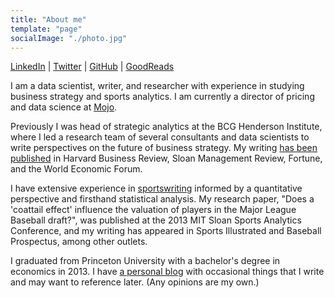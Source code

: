 ```yaml
---
title: "About me"
template: "page"
socialImage: "./photo.jpg"
---
```


[LinkedIn](https://www.linkedin.com/in/kevin-whitaker-2bb9ab66/) | [Twitter](https://twitter.com/whitakk) | [GitHub](https://github.com/whitakk/) | [GoodReads](https://www.goodreads.com/user/show/61117555-kevin-whitaker/)

I am a data scientist, writer, and researcher with experience in studying business strategy and sports analytics. I am currently a director of pricing and data science at [Mojo](https://www.mojo.com/).

Previously I was head of strategic analytics at the BCG Henderson Institute, where I led a research team of several consultants and data scientists to write perspectives on the future of business strategy. My writing [has been published](/pages/business-strategy/) in Harvard Business Review, Sloan Management Review, Fortune, and the World Economic Forum.

I have extensive experience in [sportswriting](/pages/sports) informed by a quantitative perspective and firsthand statistical analysis. My research paper, "Does a 'coattail effect' influence the valuation of players in the Major League Baseball draft?", was published at the 2013 MIT Sloan Sports Analytics Conference, and my writing has appeared in Sports Illustrated and Baseball Prospectus, among other outlets. 

I graduated from Princeton University with a bachelor's degree in economics in 2013. I have [a personal blog](/page/0) with occasional things that I write and may want to reference later. (Any opinions are my own.)